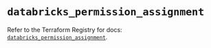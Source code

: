 # `databricks_permission_assignment`

Refer to the Terraform Registry for docs: [`databricks_permission_assignment`](https://registry.terraform.io/providers/databricks/databricks/1.49.0/docs/resources/permission_assignment).
